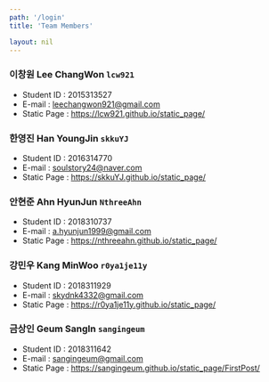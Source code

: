 ```yaml
---
path: '/login'
title: 'Team Members'

layout: nil
---
```


### **이창원 Lee ChangWon `lcw921`**
- Student ID : 2015313527
- E-mail : leechangwon921@gmail.com
- Static Page : https://lcw921.github.io/static_page/

### **한영진 Han YoungJin `skkuYJ`**
- Student ID : 2016314770
- E-mail : soulstory24@naver.com
- Static Page : https://skkuYJ.github.io/static_page/

### **안현준 Ahn HyunJun `NthreeAhn`**
- Student ID : 2018310737
- E-mail : a.hyunjun1999@gmail.com
- Static Page : https://nthreeahn.github.io/static_page/

### **강민우 Kang MinWoo `r0ya1je11y`**
- Student ID : 2018311929
- E-mail : skydnk4332@gmail.com
- Static Page : https://r0ya1je11y.github.io/static_page/

### **금상인 Geum SangIn `sangingeum`**
- Student ID : 2018311642
- E-mail : sangingeum@gmail.com
- Static Page : https://sangingeum.github.io/static_page/FirstPost/
